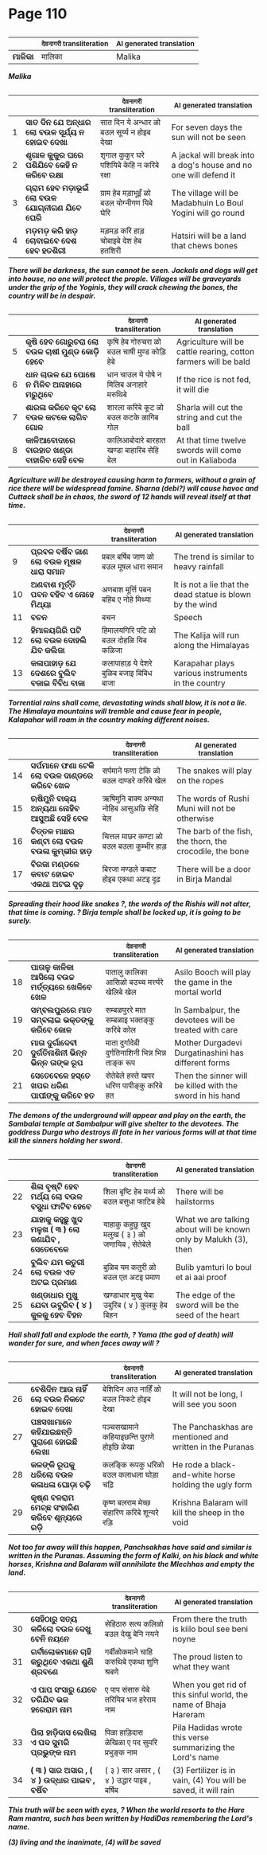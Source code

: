 # Page 110
## 
| | <sub>देवनागरी transliteration</sub> | <sub>AI generated translation</sub> |
| --- | --- | ---|
| **ମାଳିକା** | मालिका | Malika | <!-- Block 1 -->
<!-- Section [1],  -->
<!-- Placeholder for translation. Place text between the underscores(_) and with no leading or trailing spaces. -->
**_Malika_**


## 
| | | <sub>देवनागरी transliteration</sub> | <sub>AI generated translation</sub> |
| --- | --- | --- | ---|
| 1 | **ସାତ ଦିନ ଯେ ଅନ୍ଧାର ଲୋ ବଉଳ ସୂର୍ଯ୍ୟ ନ ହୋଇବ ଦେଖା** | सात दिन ये अन्धार ळो बउल सूर्य्य न होइब देखा | For seven days the sun will not be seen | <!-- Block 4 -->
| 2 | **ଶୃଗାଳ କୁକୁର ଘରେ ପଶିଯିବେ କେହି ନ କରିବେ ରକ୍ଷା** | शृगाल कुकुर घरे पशियिबे केहि न करिबे रक्षा | A jackal will break into a dog&#39;s house and no one will defend it | <!-- Block 4 -->
| 3 | **ଗ୍ରାମ ହେବ ମଡ଼ାଭୂଇଁ ଲୋ ବଉଳ ଯୋଗ୍ନୀଗଣ ଯିବେ ଘେରି** | ग्राम हेब मड़ाभूइँ ळो बउल योग्नीगण यिबे घेरि | The village will be Madabhuin Lo Boul Yogini will go round | <!-- Block 4 -->
| 4 | **ମଡ଼ମଡ଼ କରି ହାଡ଼ ଚୋବାଇବେ ଦେଶ ହେବ ହତଶିରୀ** | मड़मड़ करि हाड़ चोबाइबे देश हेब हतशिरी | Hatsiri will be a land that chews bones | <!-- Block 4 -->

**_There will be darkness, the sun cannot be seen. Jackals and dogs will get into house, no one will protect the prople. Villages will be graveyards under the grip of the Yoginis, they will crack chewing the bones, the country will be in despair._**

## 
| | | <sub>देवनागरी transliteration</sub> | <sub>AI generated translation</sub> |
| --- | --- | --- | ---|
| 5 | **କୃଷି ହେବ ଗୋରୁଚରା ଲୋ ବଉଳ ଚାଷୀ ମୁଣ୍ଡ କୋଡ଼ି ହେବେ** | कृषि हेब गोरुचरा ळो बउल चाषी मुण्ड कोड़ि हेबे | Agriculture will be cattle rearing, cotton farmers will be bald | <!-- Block 4 -->
| 6 | **ଧାନ ଚାଉଳ ଯେ ପୋଷେ ନ ମିଳିବ ଅନାହାରେ ମରୁଥିବେ** | धान चाउल ये पोषे न मिलिब अनाहारे मरुथिबे | If the rice is not fed, it will die | <!-- Block 4 -->
| 7 | **ଶାରଳା କରିବେ କୂଟ ଲୋ ବଉଳ କଟକେ ଲାଗିବ ଗୋଳ** | शारला करिबे कूट ळो बउल कटके ळागिब गोल | Sharla will cut the string and cut the ball | <!-- Block 4 -->
| 8 | **କାଳିଆବୋଦାରେ ବାରହାତ ଖଣ୍ଡା ବାହାରିବ ସେହି ବେଳ** | कालिआबोदारे बारहात खण्डा बाहारिब सेहि बेल | At that time twelve swords will come out in Kaliaboda | <!-- Block 4 -->

**_Agriculture will be destroyed causing harm to farmers, without a grain of rice there will be widespread famine. Sharna (debi?) will cause havoc and Cuttack shall be in chaos, the sword of 12 hands will reveal itself at that time._**

## 
| | | <sub>देवनागरी transliteration</sub> | <sub>AI generated translation</sub> |
| --- | --- | --- | ---|
| 9 | **ପ୍ରବଳ ବର୍ଷିବ ଜାଣ ଲୋ ବଉଳ ମୂଷଳ ଧାରା ସମାନ** | प्रबल बर्षिब जाण ळो बउल मूषल धारा समान | The trend is similar to heavy rainfall | <!-- Block 4 -->
| 10 | **ଅଣବାଶ ମୂର୍ତ୍ତି ପବନ ବହିବ ଏ ନୋହେ ମିଥ୍ୟା** | अणबाश मूर्त्ति पबन बहिब ए नोहे मिथ्या | It is not a lie that the dead statue is blown by the wind | <!-- Block 4 -->
| 11 | **ବଚନ** | बचन | Speech | <!-- Block 3 -->
| 12 | **ହିମାଳୟଗିରି ପଟି ଲୋ ବଉଳ ଦୋହଲି ଯିବ କଲିଜା** | हिमालयगिरि पटि ळो बउल दोहळि यिब कळिजा | The Kalija will run along the Himalayas | <!-- Block 4 -->
| 13 | **କଳାପାହାଡ଼ ଯେ ଦେଶରେ ବୁଲିବ ବଜାଇ ବିବିଧ ବାଜା** | कलापाहाड़ ये देशरे बुळिब बजाइ बिबिध बाजा | Karapahar plays various instruments in the country | <!-- Block 4 -->

**_Torrential rains shall come, devastating winds shall blow, it is not a lie. The Himalaya mountains will tremble and cause fear in people, Kalapahar will roam in the country making different noises._**

## 
| | | <sub>देवनागरी transliteration</sub> | <sub>AI generated translation</sub> |
| --- | --- | --- | ---|
| 14 | **ସର୍ପମାନେ ଫଣା ଟେକି ଲୋ ବଉଳ ଦାଣ୍ଡରେ କରିବେ ଖେଳ** | सर्पमाने फणा टेकि ळो बउल दाण्डरे करिबे खेल | The snakes will play on the ropes | <!-- Block 4 -->
| 15 | **ଋଷିମୁନି ବାକ୍ୟ ଅନ୍ୟଥା ନୋହିବ ଆସୁଅଛି ସେହି ବେଳ** | ऋषिमुनि बाक्य अन्यथा नोहिब आसुअछि सेहि बेल | The words of Rushi Muni will not be otherwise | <!-- Block 4 -->
| 16 | **ଚିତ୍ତଳ ମାଛର କଣ୍ଟା ଲୋ ବଉଳ ବଉଳା କୁମ୍ଭୀର ହାଡ଼** | चित्तल माछर कण्टा ळो बउल बउला कुम्भीर हाड़ | The barb of the fish, the thorn, the crocodile, the bone | <!-- Block 4 -->
| 17 | **ବିରଜା ମଣ୍ଡଳେ କବାଟ ହୋଇବ ଏକଥା ଅଟଇ ଦୃଢ଼** | बिरजा मण्डले कबाट होइब एकथा अटइ दृढ़ | There will be a door in Birja Mandal | <!-- Block 4 -->

**_Spreading their hood like snakes ?, the words of the Rishis will not alter, that time is coming. ? Birja temple shall be locked up, it is going to be surely._**

## 
| | | <sub>देवनागरी transliteration</sub> | <sub>AI generated translation</sub> |
| --- | --- | --- | ---|
| 18 | **ପାତାଳୁ କାଳିକା ଆସିଲୋ ବଉଚ୍ଚ ମର୍ତ୍ତ୍ୟରେ ଖେଳିବେ ଖେଳ** | पातालु कालिका आसिळो बउच्च मर्त्त्यरे खेलिबे खेल | Asilo Booch will play the game in the mortal world | <!-- Block 4 -->
| 19 | **ସମ୍ବଲପୁରରେ ମାତ ସମ୍ବଲାଇ ଭକ୍ତଙ୍କୁ କରିବେ କୋଳ** | सम्बळपुररे मात सम्बळाइ भक्तङ्कु करिबे कोल | In Sambalpur, the devotees will be treated with care | <!-- Block 4 -->
| 20 | **ମାତା ଦୁର୍ଗାଦେବୀ ଦୁର୍ଗତିନାଶିନୀ ଭିନ୍ନ ଭିନ୍ନ ତାଙ୍କ ରୂପ** | माता दुर्गादेबी दुर्गतिनाशिनी भिन्न भिन्न ताङ्क रूप | Mother Durgadevi Durgatinashini has different forms | <!-- Block 4 -->
| 21 | **ସେତେବେଳେ ହସ୍ତେ ଖପର ଧରିଣ ପାପୀଙ୍କୁ କରିବେ ହତ** | सेतेबेले हस्ते खपर धरिण पापीङ्कु करिबे हत | Then the sinner will be killed with the sword in his hand | <!-- Block 4 -->

**_The demons of the underground will appear and play on the earth, the Sambalai temple at Sambalpur will give shelter to the devotees. The goddress Durga who destroys ill fate in her various forms will at that time kill the sinners holding her sword._**

## 
| | | <sub>देवनागरी transliteration</sub> | <sub>AI generated translation</sub> |
| --- | --- | --- | ---|
| 22 | **ଶିଳା ବୃଷ୍ଟି ହେବ ମର୍ଥ୍ୟ ଲୋ ବଉଳ ବସୁଧା ଫାଟିବ ହେବେ** | शिला बृष्टि हेब मर्थ्य ळो बउल बसुधा फाटिब हेबे | There will be hailstorms | <!-- Block 4 -->
| 23 | **ଯାହାକୁ କହୁଛୁ ଖୁଦ ମଳୁଖ ( ୩ ) ଲୋ ଜଣାଯିବ , ସେତେବେଳେ** | याहाकु कहुछु खुद मलुख ( ३ ) ळो जणायिब , सेतेबेले | What we are talking about will be known only by Malukh (3), then | <!-- Block 4 -->
| 24 | **ବୁଲିବ ଯମ କତୁରୀ ଲୋ ବଉଳ ଏତ ଅଟଇ ପ୍ରମାଣ** | बुळिब यम कतुरी ळो बउल एत अटइ प्रमाण | Bulib yamturi lo boul et ai aai proof | <!-- Block 4 -->
| 25 | **ଖଣ୍ଡାଧାର ମୁଖୁ ଯେବା ଉବୁରିବ ( ୪ ) କୁଳକୁ ହେବ ବିହନ** | खण्डाधार मुखु येबा उबुरिब ( ४ ) कुलकु हेब बिहन | The edge of the sword will be the seed of the heart | <!-- Block 4 -->

**_Hail shall fall and explode the earth, ? Yama (the god of death) will wander for sure, and when faces away will ?_**

## 
| | | <sub>देवनागरी transliteration</sub> | <sub>AI generated translation</sub> |
| --- | --- | --- | ---|
| 26 | **ବେଶିଦିନ ଆଉ ନାହିଁ ଲୋ ବଉଳ ନିକଟେ ହୋଇବ ଦେଖା** | बेशिदिन आउ नाहिँ ळो बउल निकटे होइब देखा | It will not be long, I will see you soon | <!-- Block 4 -->
| 27 | **ପଞ୍ଚସଖାମାନେ କହିଯାଇଛନ୍ତି ପୁରାଣେ ହୋଇଛି ଲେଖା** | पञ्चसखामाने कहियाइछन्ति पुराणे होइछि ळेखा | The Panchaskhas are mentioned and written in the Puranas | <!-- Block 4 -->
| 28 | **କଳଙ୍କି ରୂପକୁ ଧରିଲୋ ବଉଳ କଳାଧଳା ଘୋଡ଼ା ଚଢ଼ି** | कलङ्कि रूपकु धरिळो बउल कलाधला घोड़ा चढ़ि | He rode a black-and-white horse holding the ugly form | <!-- Block 4 -->
| 29 | **କୃଷ୍ଣ ବଳରାମ ମେଚ୍ଛ ସଂହାରିଣ କରିବେ ଶୂନ୍ୟରେ ରଡ଼ି** | कृष्ण बलराम मेच्छ संहारिण करिबे शून्यरे रड़ि | Krishna Balaram will kill the sheep in the void | <!-- Block 4 -->

**_Not too far away will this happen, Panchsakhas have said and similar is written in the Puranas. Assuming the form of Kalki, on his black and white horses, Krishna and Balaram will annihilate the Mlechhas and empty the land._**

## 
| | | <sub>देवनागरी transliteration</sub> | <sub>AI generated translation</sub> |
| --- | --- | --- | ---|
| 30 | **ସେହିଠାରୁ ସତ୍ୟ କଳିଲୋ ବଉଳ ଦେଖୁ ବେନି ନୟନେ** | सेहिठारु सत्य कलिळो बउल देखु बेनि नयने | From there the truth is kiilo boul see beni noyne | <!-- Block 4 -->
| 31 | **ଗର୍ବୀଲୋକମାନେ ଚାହି କରୁଥିବେ ଏକଥା ଶୁଣି ଶ୍ରବଣେ** | गर्बीळोकमाने चाहि करुथिबे एकथा शुणि श्रबणे | The proud listen to what they want | <!-- Block 4 -->
| 32 | **ଏ ପାପ ସଂସାରୁ ଯେବେ ତରିଯିବ ଭଜ ହରେରାମ ନାମ** | ए पाप संसारु येबे तरियिब भज हरेराम नाम | When you get rid of this sinful world, the name of Bhaja Hareram | <!-- Block 4 -->
| 33 | **ପିଲା ହାଡ଼ିଦାସ ଲେଖିଲା ଏ ପଦ ସୁମରି ପ୍ରଭୁଙ୍କ ନାମ** | पिळा हाड़िदास ळेखिळा ए पद सुमरि प्रभुङ्क नाम | Pila Hadidas wrote this verse summarizing the Lord&#39;s name | <!-- Block 4 -->
| 34 | **( ୩ ) ସାର ଅସାର , ( ୪ ) ଉଦ୍ଧାର ପାଇବ , ବର୍ଷିବ** | ( ३ ) सार असार , ( ४ ) उद्धार पाइब , बर्षिब | (3) Fertilizer is in vain, (4) You will be saved, it will rain | <!-- Block 4 -->
<!-- Section [4], [3],  -->
<!-- Placeholder for translation. Place text between the underscores(_) and with no leading or trailing spaces. -->
**_This truth will be seen with eyes, ? When the world resorts to the Hare Ram mantra, such has been written by HadiDas remembering the Lord's name._**

**_(3) living and the inanimate, (4) will be saved_**
